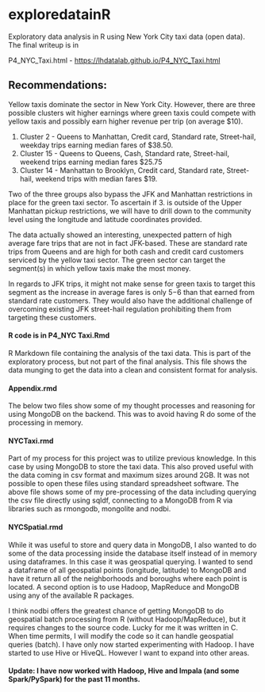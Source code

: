# exploredatainR
Exploratory data analysis in R using New York City taxi data (open data).
The final writeup is in
 
 P4_NYC_Taxi.html - https://lhdatalab.github.io/P4_NYC_Taxi.html 
 
 
## Recommendations:

Yellow taxis dominate the sector in New York City. However, there are three possible clusters wit higher earnings where green taxis could compete with yellow taxis and possibly earn higher revenue per trip (on average $10).

1. Cluster 2 - Queens to Manhattan, Credit card, Standard rate, Street-hail, weekday trips earning median fares of $38.50.
2. Cluster 15 - Queens to Queens, Cash, Standard rate, Street-hail, weekend trips earning median fares $25.75
3. Cluster 14 - Manhattan to Brooklyn, Credit card, Standard rate, Street-hail, weekend trips with median fares $19.


Two of the three groups also bypass the JFK and Manhattan restrictions in place for the green taxi sector. To ascertain if 3. is outside of the Upper Manhattan pickup restrictions, we will have to drill down to the community level using the longitude and latitude coordinates provided.

The data actually showed an interesting, unexpected pattern of high average fare trips that are not in fact JFK-based. These are standard rate trips from Queens and are high for both cash and credit card customers serviced by the yellow taxi sector. 
The green sector can target the segment(s) in which yellow taxis make the most money.

In regards to JFK trips, it might not make sense for green taxis to target this segment as the increase in average fares is only $5-$6 than that earned from standard rate customers. They would also have the additional challenge of overcoming existing JFK street-hail regulation prohibiting them from targeting these customers.


#### R code is in P4_NYC Taxi.Rmd

R Markdown file containing the analysis of the taxi data. This is part of the exploratory process, but not part of the final analysis. This file shows the data munging to get the data into a clean and consistent format for analysis.


#### Appendix.rmd

The below two files show some of my thought processes and reasoning for using MongoDB on the backend. This was to avoid having R do some of the processing in memory.


#### NYCTaxi.rmd

Part of my process for this project was to utilize previous knowledge. In this case by using MongoDB to store the taxi data.
This also proved useful with the data coming in csv format and maximum sizes around 2GB. It was not possible to open these files using standard spreadsheet software. The above file shows some of my pre-processing of the data including querying the csv file directly using sqldf, connecting to a MongoDB from R via libraries such as rmongodb, mongolite and nodbi.


#### NYCSpatial.rmd

While it was useful to store and query data in MongoDB, I also wanted to do some of the data processing inside the database itself instead of in memory using dataframes. 
In this case it was geospatial querying. I wanted to send a dataframe of all geospatial points (longitude, latitude) to MongoDB and have it return all of the neighborhoods and boroughs where each point is located. A second option is to use Hadoop, MapReduce and MongoDB using any of the available R packages.


I think nodbi offers the greatest chance of getting MongoDB to do geospatial batch processing from R (without Hadoop/MapReduce), but it requires changes to the source code. Lucky for me it was written in C. When time permits, I will modify the code so it can handle geospatial queries (batch).
I have only now started experimenting with Hadoop. I have started to use Hive or HiveQL. However I want to expand into other areas.

#### Update: I have now worked with Hadoop, Hive and Impala (and some Spark/PySpark) for the past 11 months.
